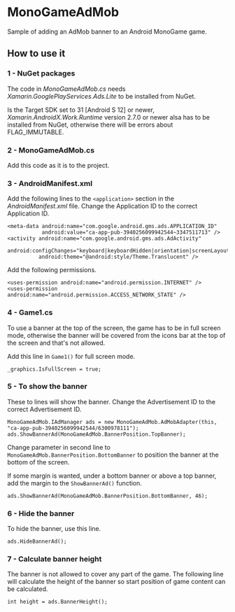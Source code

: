 # MonoGameAdMob

Sample of adding an AdMob banner to an Android MonoGame game.

## How to use it

### 1 - NuGet packages

The code in *MonoGameAdMob.cs* needs *Xamarin.GooglePlayServices.Ads.Lite* to be installed from NuGet.

Is the Target SDK set to 31 [Android S 12] or newer, *Xamarin.AndroidX.Work.Runtime* version 2.7.0 or newer 
alsa has to be installed from NuGet, otherwise there will be errors about FLAG_IMMUTABLE.

### 2 - MonoGameAdMob.cs

Add this code as it is to the project.

### 3 - AndroidManifest.xml

Add the following lines to the `<application>` section in the *AndroidManifest.xml* file. Change the Application ID 
to the correct Application ID.

```
<meta-data android:name="com.google.android.gms.ads.APPLICATION_ID" 
           android:value="ca-app-pub-3940256099942544~3347511713" />
<activity android:name="com.google.android.gms.ads.AdActivity" 
          android:configChanges="keyboard|keyboardHidden|orientation|screenLayout|uiMode|screenSize|smallestScreenSize" 
          android:theme="@android:style/Theme.Translucent" />
```

Add the following permissions.

```
<uses-permission android:name="android.permission.INTERNET" />
<uses-permission android:name="android.permission.ACCESS_NETWORK_STATE" />
```

### 4 - Game1.cs

To use a banner at the top of the screen, the game has to be in full screen mode, otherwise the banner will be covered
from the icons bar at the top of the screen and that's not allowed.

Add this line in `Game1()` for full screen mode.

```
_graphics.IsFullScreen = true;
```

### 5 - To show the banner

These to lines will show the banner. Change the Advertisement ID to the correct Advertisement ID. 

```
MonoGameAdMob.IAdManager ads = new MonoGameAdMob.AdMobAdapter(this, "ca-app-pub-3940256099942544/6300978111");
ads.ShowBannerAd(MonoGameAdMob.BannerPosition.TopBanner);
```

Change parameter in second line to `MonoGameAdMob.BannerPosition.BottomBanner` to position the banner at the bottom of the screen.

If some margin is wanted, under a bottom banner or above a top banner, add the margin to the `ShowBannerAd()` function.

```
ads.ShowBannerAd(MonoGameAdMob.BannerPosition.BottomBanner, 46);
```

### 6 - Hide the banner

To hide the banner, use this line.

```
ads.HideBannerAd();
```

### 7 - Calculate banner height

The banner is not allowed to cover any part of the game. The following line will calculate the height of the banner
so start position of game content can be calculated.

```
int height = ads.BannerHeight();
```
